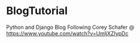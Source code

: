 # BlogTutorial
Python and Django Blog
Following Corey Schafer @ https://www.youtube.com/watch?v=UmljXZIypDc

